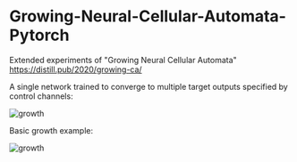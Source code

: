 # Growing-Neural-Cellular-Automata-Pytorch

Extended experiments of "Growing Neural Cellular Automata"
https://distill.pub/2020/growing-ca/

A single network trained to converge to multiple target outputs specified by control channels:  

![growth](https://i.imgur.com/vjrqwF2.gif)

Basic growth example:

![growth](https://i.imgur.com/RDY4j2v.gif)
